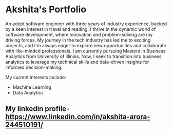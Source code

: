 # Akshita's Portfolio
An adept software engineer with three years of industry experience, backed by a keen interest in travel and reading. I thrive in the dynamic world of software development, where innovation and problem-solving are my driving forces. My journey in the tech industry has led me to exciting projects, and I'm always eager to explore new opportunities and collaborate with like-minded professionals. I am currently pursuing Masters in Business Analytics from University of Illinois. Now, I seek to transition into business analytics to leverage my technical skills and data-driven insights for informed decision-making.

 My current interests include:
 - Machine Learning
 - Data Analytics

## My linkedin profile- https://www.linkedin.com/in/akshita-arora-244510191/